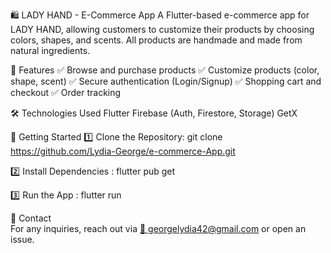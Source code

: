 🛍️ LADY HAND - E-Commerce App
A Flutter-based e-commerce app for LADY HAND, allowing customers to customize their products by choosing colors, shapes, and scents. All products are handmade and made from natural ingredients.

🚀 Features
✅ Browse and purchase products
✅ Customize products (color, shape, scent)
✅ Secure authentication (Login/Signup)
✅ Shopping cart and checkout
✅ Order tracking

🛠️ Technologies Used
Flutter
Firebase (Auth, Firestore, Storage)
GetX

🚀 Getting Started
1️⃣ Clone the Repository:
git clone https://github.com/Lydia-George/e-commerce-App.git

2️⃣ Install Dependencies :
flutter pub get

3️⃣ Run the App :
flutter run

📩 Contact  
For any inquiries, reach out via [📧 georgelydia42@gmail.com](mailto:georgelydia42@gmail.com) or open an issue.  


